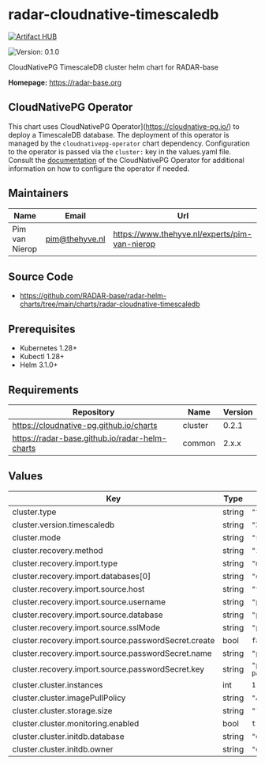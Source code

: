 

# radar-cloudnative-timescaledb
[![Artifact HUB](https://img.shields.io/endpoint?url=https://artifacthub.io/badge/repository/radar-cloudnative-timescaledb)](https://artifacthub.io/packages/helm/radar-base/radar-cloudnative-timescaledb)

![Version: 0.1.0](https://img.shields.io/badge/Version-0.1.0-informational?style=flat-square)

CloudNativePG TimescaleDB cluster helm chart for RADAR-base

**Homepage:** <https://radar-base.org>

## CloudNativePG Operator

This chart uses  CloudNativePG Operator](https://cloudnative-pg.io/) to deploy a TimescaleDB database. The deployment of this operator is managed by the
`cloudnativepg-operator` chart dependency. Configuration to the operator is passed via the `cluster:` key in the values.yaml file.
Consult the [documentation](https://artifacthub.io/packages/helm/cloudnative-pg/cloudnative-pg) of the CloudNativePG Operator
for additional information on how to configure the operator if needed.

## Maintainers

| Name | Email | Url |
| ---- | ------ | --- |
| Pim van Nierop | <pim@thehyve.nl> | <https://www.thehyve.nl/experts/pim-van-nierop> |

## Source Code

* <https://github.com/RADAR-base/radar-helm-charts/tree/main/charts/radar-cloudnative-timescaledb>

## Prerequisites
* Kubernetes 1.28+
* Kubectl 1.28+
* Helm 3.1.0+

## Requirements

| Repository | Name | Version |
|------------|------|---------|
| https://cloudnative-pg.github.io/charts | cluster | 0.2.1 |
| https://radar-base.github.io/radar-helm-charts | common | 2.x.x |

## Values

| Key | Type | Default | Description |
|-----|------|---------|-------------|
| cluster.type | string | `"timescaledb"` |  |
| cluster.version.timescaledb | string | `"2.15"` |  |
| cluster.mode | string | `"standalone"` |  |
| cluster.recovery.method | string | `"import"` |  |
| cluster.recovery.import.type | string | `"monolith"` |  |
| cluster.recovery.import.databases[0] | string | `"database"` |  |
| cluster.recovery.import.source.host | string | `"timscaledb"` |  |
| cluster.recovery.import.source.username | string | `"postgres"` |  |
| cluster.recovery.import.source.database | string | `"postgres"` |  |
| cluster.recovery.import.source.sslMode | string | `"prefer"` |  |
| cluster.recovery.import.source.passwordSecret.create | bool | `false` |  |
| cluster.recovery.import.source.passwordSecret.name | string | `"postgresql"` |  |
| cluster.recovery.import.source.passwordSecret.key | string | `"postgres-password"` |  |
| cluster.cluster.instances | int | `1` |  |
| cluster.cluster.imagePullPolicy | string | `"Always"` |  |
| cluster.cluster.storage.size | string | `"10Gi"` |  |
| cluster.cluster.monitoring.enabled | bool | `true` |  |
| cluster.cluster.initdb.database | string | `"database"` |  |
| cluster.cluster.initdb.owner | string | `"database"` |  |
